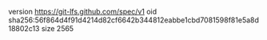 version https://git-lfs.github.com/spec/v1
oid sha256:56f864d4f91d4214d82cf6642b344812eabbe1cbd7081598f81e5a8d18802c13
size 2565
